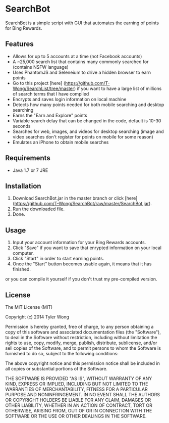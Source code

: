 SearchBot
=======

SearchBot is a simple script with GUI that automates the earning of points for Bing Rewards.


## Features
* Allows for up to 5 accounts at a time (not Facebook accounts)
* A ~25,000 search list that contains many commonly searched for (contains NSFW language)
* Uses PhantomJS and Seleneium to drive a hidden browser to earn points
* Go to this project [here] (https://github.com/T-Wong/SearchList/tree/master) if you want to have a large list of millions of search terms that I have compiled
* Encrypts and saves login information on local machine
* Detects how many points needed for both mobile searching and desktop searching
* Earns the "Earn and Explore" points
* Variable search delay that can be changed in the code, default is 10-30 seconds
* Searches for web, images, and videos for desktop searching (image and video searches don't register for points on mobile for some reason)
* Emulates an iPhone to obtain mobile searches

## Requirements
* Java 1.7 or 7 JRE

## Installation
1. Download SearchBot.jar in the master branch or click [here] (https://github.com/T-Wong/SearchBot/raw/master/SearchBot.jar).
2. Run the downloaded file.
3. Done.

## Usage
1. Input your account information for your Bing Rewards accounts.
2. Click "Save" if you want to save that enrypted information on your local computer.
3. Click "Start" in order to start earning points.
4. Once the "Start" button becomes usable again, it means that it has finished.

or you can compile it yourself if you don't trust my pre-compiled version.

## License
The MIT License (MIT)

Copyright (c) 2014 Tyler Wong

Permission is hereby granted, free of charge, to any person obtaining a copy
of this software and associated documentation files (the "Software"), to deal
in the Software without restriction, including without limitation the rights
to use, copy, modify, merge, publish, distribute, sublicense, and/or sell
copies of the Software, and to permit persons to whom the Software is
furnished to do so, subject to the following conditions:

The above copyright notice and this permission notice shall be included in all
copies or substantial portions of the Software.

THE SOFTWARE IS PROVIDED "AS IS", WITHOUT WARRANTY OF ANY KIND, EXPRESS OR
IMPLIED, INCLUDING BUT NOT LIMITED TO THE WARRANTIES OF MERCHANTABILITY,
FITNESS FOR A PARTICULAR PURPOSE AND NONINFRINGEMENT. IN NO EVENT SHALL THE
AUTHORS OR COPYRIGHT HOLDERS BE LIABLE FOR ANY CLAIM, DAMAGES OR OTHER
LIABILITY, WHETHER IN AN ACTION OF CONTRACT, TORT OR OTHERWISE, ARISING FROM,
OUT OF OR IN CONNECTION WITH THE SOFTWARE OR THE USE OR OTHER DEALINGS IN THE
SOFTWARE.
